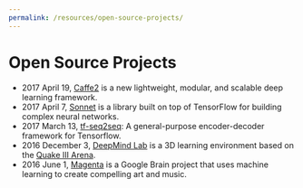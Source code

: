 ```yaml
---
permalink: /resources/open-source-projects/
---
```

# Open Source Projects

* 2017 April 19, [Caffe2](http://caffe2.ai/) is a new lightweight, modular, and scalable deep learning framework.
* 2017 April 7, [Sonnet](https://github.com/deepmind/sonnet) is a library built on top of TensorFlow for building complex neural networks.
* 2017 March 13, [tf-seq2seq](https://google.github.io/seq2seq/): A general-purpose encoder-decoder framework for Tensorflow.
* 2016 December 3, [DeepMind Lab](https://github.com/deepmind/lab) is a 3D learning environment based on the [Quake III Arena](https://github.com/id-Software/Quake-III-Arena).
* 2016 June 1, [Magenta](https://magenta.tensorflow.org/) is a Google Brain project that uses machine learning to create compelling art and music.
